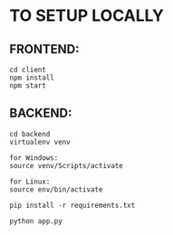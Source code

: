 # TO SETUP LOCALLY

## FRONTEND:
```
cd client
npm install
npm start
```

## BACKEND:
```
cd backend
virtualenv venv

for Windows:
source venv/Scripts/activate

for Linux:
source env/bin/activate

pip install -r requirements.txt

python app.py
```